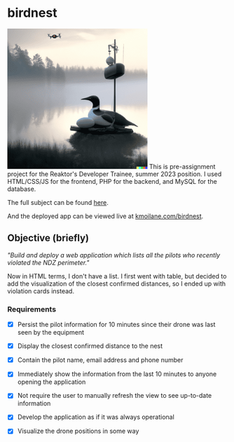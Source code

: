 # birdnest

<img src="birdnest02.png" alt="birdnest img by dalle-2">
This is pre-assignment project for the Reaktor's Developer Trainee, summer 2023 position.
I used HTML/CSS/JS for the frontend, PHP for the backend, and MySQL for the database.

The full subject can be found <a href="https://assignments.reaktor.com/birdnest/" target="_blank">here</a>.

And the deployed app can be viewed live at <a href="https://kmoilane.com/birdnest" target="_blank">kmoilane.com/birdnest</a>.

## Objective (briefly)

_"Build and deploy a web application which lists all the pilots who recently violated the NDZ perimeter."_

Now in HTML terms, I don't have a list. I first went with table, but decided to add the visualization of the
closest confirmed distances, so I ended up with violation cards instead.

### Requirements

-   [x] Persist the pilot information for 10 minutes since their drone was last seen by the equipment
-   [x] Display the closest confirmed distance to the nest
-   [x] Contain the pilot name, email address and phone number
-   [x] Immediately show the information from the last 10 minutes to anyone opening the application
-   [x] Not require the user to manually refresh the view to see up-to-date information
-   [x] Develop the application as if it was always operational

-   [x] Visualize the drone positions in some way
